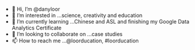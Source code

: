 - 👋 Hi, I’m @danyloor
- 👀 I’m interested in ...science, creativity and education
- 🌱 I’m currently learning ...Chinese and ASL and finishing my Google Data Analytics Certificate
- 💞️ I’m looking to collaborate on ...case studies 
- 📫 How to reach me ...@loorducation, #loorducation

<!---
danyloor/danyloor is a ✨ special ✨ repository because its `README.md` (this file) appears on your GitHub profile.
You can click the Preview link to take a look at your changes.
--->
